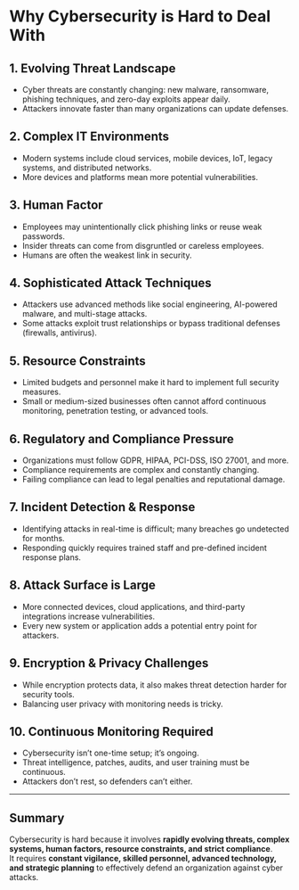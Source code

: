 # Why Cybersecurity is Hard to Deal With

## 1. **Evolving Threat Landscape**
- Cyber threats are constantly changing: new malware, ransomware, phishing techniques, and zero-day exploits appear daily.
- Attackers innovate faster than many organizations can update defenses.

## 2. **Complex IT Environments**
- Modern systems include cloud services, mobile devices, IoT, legacy systems, and distributed networks.
- More devices and platforms mean more potential vulnerabilities.

## 3. **Human Factor**
- Employees may unintentionally click phishing links or reuse weak passwords.
- Insider threats can come from disgruntled or careless employees.
- Humans are often the weakest link in security.

## 4. **Sophisticated Attack Techniques**
- Attackers use advanced methods like social engineering, AI-powered malware, and multi-stage attacks.
- Some attacks exploit trust relationships or bypass traditional defenses (firewalls, antivirus).

## 5. **Resource Constraints**
- Limited budgets and personnel make it hard to implement full security measures.
- Small or medium-sized businesses often cannot afford continuous monitoring, penetration testing, or advanced tools.

## 6. **Regulatory and Compliance Pressure**
- Organizations must follow GDPR, HIPAA, PCI-DSS, ISO 27001, and more.
- Compliance requirements are complex and constantly changing.
- Failing compliance can lead to legal penalties and reputational damage.

## 7. **Incident Detection & Response**
- Identifying attacks in real-time is difficult; many breaches go undetected for months.
- Responding quickly requires trained staff and pre-defined incident response plans.

## 8. **Attack Surface is Large**
- More connected devices, cloud applications, and third-party integrations increase vulnerabilities.
- Every new system or application adds a potential entry point for attackers.

## 9. **Encryption & Privacy Challenges**
- While encryption protects data, it also makes threat detection harder for security tools.
- Balancing user privacy with monitoring needs is tricky.

## 10. **Continuous Monitoring Required**
- Cybersecurity isn’t one-time setup; it’s ongoing.
- Threat intelligence, patches, audits, and user training must be continuous.
- Attackers don’t rest, so defenders can’t either.

---

## Summary
Cybersecurity is hard because it involves **rapidly evolving threats, complex systems, human factors, resource constraints, and strict compliance**.  
It requires **constant vigilance, skilled personnel, advanced technology, and strategic planning** to effectively defend an organization against cyber attacks.
